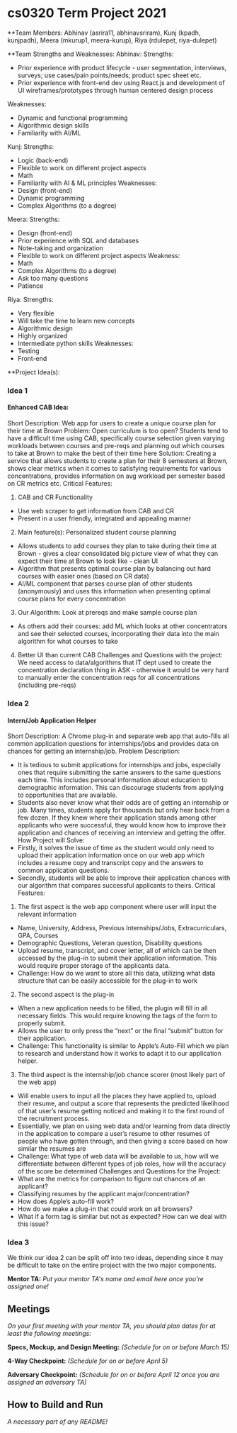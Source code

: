 # cs0320 Term Project 2021

**Team Members: Abhinav (asrira11, abhinavsriram), Kunj (kpadh, kunjpadh), Meera (mkurup1, meera-kurup), Riya (rdulepet, riya-dulepet)

**Team Strengths and Weaknesses:
Abhinav: 
Strengths: 
- Prior experience with product lifecycle - user segmentation, interviews, surveys; use cases/pain points/needs; product spec sheet etc.
- Prior experience with front-end dev using React.js and development of UI wireframes/prototypes through human centered design process

Weaknesses: 
- Dynamic and functional programming
- Algorithmic design skills
- Familiarity with AI/ML

Kunj: 
Strengths:
- Logic (back-end)
- Flexible to work on different project aspects
- Math
- Familiarity with AI & ML principles
Weaknesses:
- Design (front-end) 
- Dynamic programming
- Complex Algorithms (to a degree) 

Meera:
Strengths: 
- Design (front-end) 
- Prior experience with SQL and databases 
- Note-taking and organization
- Flexible to work on different project aspects
Weakness: 
- Math 
- Complex Algorithms (to a degree)
- Ask too many questions
- Patience 


Riya: 
Strengths:
- Very flexible 
- Will take the time to learn new concepts
- Algorithmic design
- Highly organized
- Intermediate python skills
Weaknesses:
- Testing
- Front-end

**Project Idea(s): 

### Idea 1

#### Enhanced CAB Idea: 
Short Description: Web app for users to create a unique course plan for their time at Brown
Problem: Open curriculum is too open? Students tend to have a difficult time using CAB, specifically course selection given varying workloads between courses and pre-reqs and planning out which courses to take at Brown to make the best of their time here
Solution: Creating a service that allows students to create a plan for their 8 semesters at Brown, shows clear metrics when it comes to satisfying requirements for various concentrations, provides information on avg workload per semester based on CR metrics etc.
Critical Features: 
1. CAB and CR Functionality
- Use web scraper to get information from CAB and CR
- Present in a user friendly, integrated and appealing manner
2. Main feature(s): Personalized student course planning
- Allows students to add courses they plan to take during their time at Brown - gives a clear consolidated big picture view of what they can expect their time at Brown to look like - clean UI
- Algorithm that presents optimal course plan by balancing out hard courses with easier ones (based on CR data)
- AI/ML component that parses course plan of other students (anonymously) and uses this information when presenting optimal course plans for every concentration
3. Our Algorithm: Look at prereqs and make sample course plan
- As others add their courses: add ML which looks at other concentrators and see their selected courses, incorporating their data into the main algorithm for what courses to take
4. Better UI than current CAB
Challenges and Questions with the project:
We need access to data/algorithms that IT dept used to create the concentration declaration thing in ASK - otherwise it would be very hard to manually enter the concentration reqs for all concentrations (including pre-reqs)

### Idea 2

#### Intern/Job Application Helper
Short Description: A Chrome plug-in and separate web app that auto-fills all common application questions for internships/jobs and provides data on chances for getting an internship/job.
Problem Description: 
- It is tedious to submit applications for internships and jobs, especially ones that require submitting the same answers to the same questions each time. This includes personal information about education to demographic information. This can discourage students from applying to opportunities that are available.
- Students also never know what their odds are of getting an internship or job. Many times, students apply for thousands but only hear back from a few dozen. If they knew where their application stands among other applicants who were successful, they would know how to improve their application and chances of receiving an interview and getting the offer. 
How Project will Solve: 
- Firstly, it solves the issue of time as the student would only need to upload their application information once on our web app which includes a resume copy and transcript copy and the answers to common application questions. 
- Secondly, students will be able to improve their application chances with our algorithm that compares successful applicants to theirs. 
Critical Features: 
1. The first aspect is the web app component where user will input the relevant information
- Name, University, Address, Previous Internships/Jobs, Extracurriculars, GPA, Courses
- Demographic Questions, Veteran question, Disability questions
- Upload resume, transcript, and cover letter, all of which can be then accessed by the plug-in to submit their application information. This would require proper storage of the applicants data. 
- Challenge: How do we want to store all this data, utilizing what data structure that can be easily accessible for the plug-in to work
2. The second aspect is the plug-in
- When a new application needs to be filled, the plugin will fill in all necessary fields. This would require knowing the tags of the form to properly submit. 
- Allows the user to only press the “next” or the final “submit” button for their application. 
- Challenge: This functionality is similar to Apple’s Auto-Fill which we plan to research and understand how it works to adapt it to our application helper. 
3. The third aspect is the internship/job chance scorer (most likely part of the web app)
- Will enable users to input all the places they have applied to, upload their resume, and output a score that represents the predicted likelihood of that user’s resume getting noticed and making it to the first round of the recruitment process. 
- Essentially, we plan on using web data and/or learning from data directly in the application to compare a user’s resume to other resumes of people who have gotten through, and then giving a score based on how similar the resumes are
- Challenge: What type of web data will be available to us, how will we differentiate between different types of job roles, how will the accuracy of the score be determined
Challenges and Questions for the Project: 
- What are the metrics for comparison to figure out chances of an applicant? 
- Classifying resumes by the applicant major/concentration? 
- How does Apple’s auto-fill work?
- How do we make a plug-in that could work on all browsers?
- What if a form tag is similar but not as expected? How can we deal with this issue? 


### Idea 3
We think our idea 2 can be split off into two ideas, depending since it may be difficult to take on the entire project with the two major components. 

**Mentor TA:** _Put your mentor TA's name and email here once you're assigned one!_

## Meetings
_On your first meeting with your mentor TA, you should plan dates for at least the following meetings:_

**Specs, Mockup, and Design Meeting:** _(Schedule for on or before March 15)_

**4-Way Checkpoint:** _(Schedule for on or before April 5)_

**Adversary Checkpoint:** _(Schedule for on or before April 12 once you are assigned an adversary TA)_

## How to Build and Run
_A necessary part of any README!_
